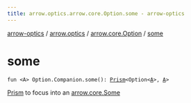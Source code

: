 ```yaml
---
title: arrow.optics.arrow.core.Option.some - arrow-optics
---
```


[arrow-optics](../../index.html) / [arrow.optics](../index.html) / [arrow.core.Option](index.html) / [some](./some.html)

# some

`fun <A> Option.Companion.some(): `[`Prism`](../-prism.html)`<Option<`[`A`](some.html#A)`>, `[`A`](some.html#A)`>`

[Prism](../-prism.html) to focus into an [arrow.core.Some](#)

